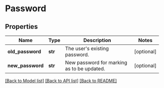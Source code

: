 # Password

## Properties
Name | Type | Description | Notes
------------ | ------------- | ------------- | -------------
**old_password** | **str** | The user&#x27;s existing password. | [optional] 
**new_password** | **str** | New password for marking as to be updated. | [optional] 

[[Back to Model list]](../README.md#documentation-for-models) [[Back to API list]](../README.md#documentation-for-api-endpoints) [[Back to README]](../README.md)


